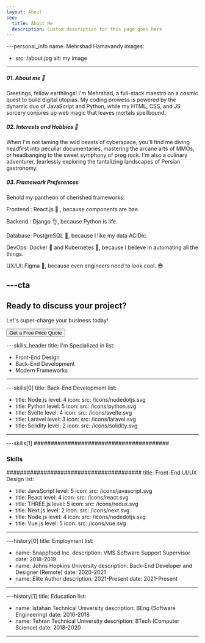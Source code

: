 ```yaml
---
layout: About
seo:
  title: About Me
  description: Custom description for this page goes here
---
```




---personal_info
name: Mehrshad Hamavandy
images:
  - src: /about.jpg
    alt: my image
---
##### <span>01.</span> About me 🚀

Greetings, fellow earthlings! I'm Mehrshad, a full-stack maestro on a cosmic quest to build digital utopias. My coding prowess is powered by the dynamic duo of JavaScript and Python, while my HTML, CSS, and JS sorcery conjures up web magic that leaves mortals spellbound.

##### <span>02.</span> Interests and Hobbies 🕺

When I'm not taming the wild beasts of cyberspace, you'll find me diving headfirst into peculiar documentaries, mastering the arcane arts of MMOs, or headbanging to the sweet symphony of prog rock. I'm also a culinary adventurer, fearlessly exploring the tantalizing landscapes of Persian gastronomy.

##### <span>03.</span> Framework Preferences

Behold my pantheon of cherished frameworks:

Frontend : React.js 💙 , because components are bae.

Backend : Django 👌, because Python is life.

Database: PostgreSQL 🐘, because I like my data ACIDic.

DevOps: Docker 🐳 and Kubernetes 🐙, because I believe in automating all the things.

UX/UI: Figma 🎨, because even engineers need to look cool. 😎



---cta
---
## Ready to discuss your project?

Let's super-charge your business today!

<Button href="/contact">
  Get a Free Price Quote
</Button>



---skills_header
title: I'm Specialized in
list:
  - Front-End Design
  - Back-End Development
  - Modern Frameworks
---



---skills[0]
title: Back-End Development
list:
  - title: Node.js
    level: 4
    icon:
      src: /icons/nodedotjs.svg
  - title: Python
    level: 5
    icon:
      src: /icons/python.svg
  - title: Svelte
    level: 4
    icon:
      src: /icons/svelte.svg
  - title: Laravel
    level: 3
    icon:
      src: /icons/laravel.svg
  - title: Solidity
    level: 2
    icon:
      src: /icons/solidity.svg
---



---skills[1]
########################################
### Skills
########################################
title: Front-End UI/UX Design
list:
  - title: JavaScript
    level: 5
    icon:
      src: /icons/javascript.svg
  - title: React
    level: 4
    icon:
      src: /icons/react.svg
  - title: THREE.js
    level: 5
    icon:
      src: /icons/redux.svg
  - title: Next.js
    level: 2
    icon:
      src: /icons/next.svg
  - title: Node.js
    level: 4
    icon:
      src: /icons/nodedotjs.svg
  - title: Vue.js
    level: 5
    icon:
      src: /icons/vue.svg
---



---history[0]
title: Employment
list:
  - name: Snappfood Inc.
    description: VMS Software Support Supervisor
    date: 2018-2019
  - name: Johns Hopkins University
    description: Back-End Developer and Designer (Remote)
    date: 2020-2021
  - name: Elite Author
    description: 2021-Present
    date: 2021-Present
---



---history[1]
title: Education
list:
  - name: Isfahan Technical University
    description: BEng (Software Engineering)
    date: 2016-2018
  - name: Tehran Technical University
    description: BTech (Computer Science)
    date: 2018-2020
---